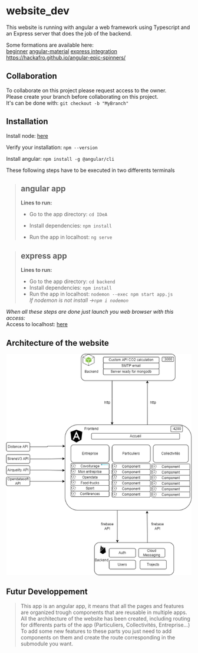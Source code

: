# website_dev

This website is running with angular a web framework using Typescript and an Express server that does the job of the backend.

Some formations are available here: </br>
[beginner](https://www.youtube.com/watch?v=AAu8bjj6-UI)
[angular-material](https://www.youtube.com/watch?v=jUfEn032IL8)
[express integration](https://www.youtube.com/watch?v=dT1ID4q57fs&t=468s)
https://hackafro.github.io/angular-epic-spinners/

## Collaboration
To collaborate on this project please request access to the owner.</br>
Please create your branch before collaborating on this project.</br>
It's can be done with: `git checkout -b "MyBranch"`</br>

## Installation

Install node: [here](https://nodejs.org/en/download/)

Verify your installation:
`npm --version`

Install angular: `npm install -g @angular/cli` </br>

These following steps have to be executed in two differents terminals </br>

> ## angular app
> 
> **Lines to run:** </br>
>- Go to the app directory: `cd IDeA` </br>
>
> - Install dependencies: `npm install` </br>
>
> - Run the app in localhost: `ng serve`</br>

>## express app 
>
> **Lines to run:** </br>
> - Go to the app directory: `cd backend` </br>
> - Install dependencies: `npm install` </br>
> - Run the app in localhost: `nodemon --exec npm start app.js`</br>
> *If nodemon is not install ->`npm i nodemon`* </br>

*When all these steps are done just launch you web browser with this access:* </br>
Access to localhost: [here](http://localhost:4200/)

## Architecture of the website

![](IDeA/src/assets/website_archi.drawio.png)
## Futur Developpement
>This app is an angular app, it means that all the pages and features are organized trough components that are reusable in multiple apps. </br>
>All the architecture of the website has been created, including routing for differents parts of the app (Particuliers, Collectivités, Entreprise...) </br>
>To add some new features to these parts you just need to add components on them and create the route corresponding in the submodule you want. </br>

